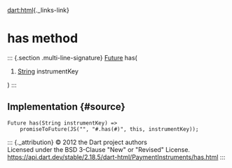 [dart:html](../../dart-html/dart-html-library){._links-link}

has method
==========

::: {.section .multi-line-signature}
[Future](../../dart-async/future-class) has(

1.  [String](../../dart-core/string-class) instrumentKey

)
:::

Implementation {#source}
--------------

``` {.language-dart data-language="dart"}
Future has(String instrumentKey) =>
    promiseToFuture(JS("", "#.has(#)", this, instrumentKey));
```

::: {._attribution}
© 2012 the Dart project authors\
Licensed under the BSD 3-Clause \"New\" or \"Revised\" License.\
<https://api.dart.dev/stable/2.18.5/dart-html/PaymentInstruments/has.html>
:::
